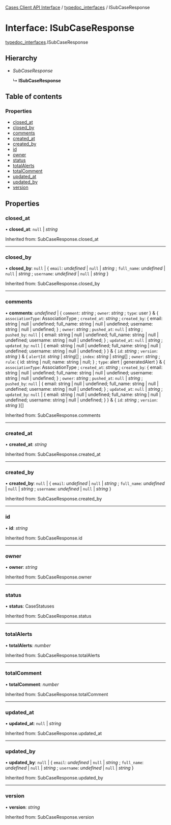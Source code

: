 [Cases Client API Interface](../server_client_api.md) / [typedoc_interfaces](../modules/typedoc_interfaces.md) / ISubCaseResponse

# Interface: ISubCaseResponse

[typedoc_interfaces](../modules/typedoc_interfaces.md).ISubCaseResponse

## Hierarchy

- *SubCaseResponse*

  ↳ **ISubCaseResponse**

## Table of contents

### Properties

- [closed\_at](typedoc_interfaces.isubcaseresponse.md#closed_at)
- [closed\_by](typedoc_interfaces.isubcaseresponse.md#closed_by)
- [comments](typedoc_interfaces.isubcaseresponse.md#comments)
- [created\_at](typedoc_interfaces.isubcaseresponse.md#created_at)
- [created\_by](typedoc_interfaces.isubcaseresponse.md#created_by)
- [id](typedoc_interfaces.isubcaseresponse.md#id)
- [owner](typedoc_interfaces.isubcaseresponse.md#owner)
- [status](typedoc_interfaces.isubcaseresponse.md#status)
- [totalAlerts](typedoc_interfaces.isubcaseresponse.md#totalalerts)
- [totalComment](typedoc_interfaces.isubcaseresponse.md#totalcomment)
- [updated\_at](typedoc_interfaces.isubcaseresponse.md#updated_at)
- [updated\_by](typedoc_interfaces.isubcaseresponse.md#updated_by)
- [version](typedoc_interfaces.isubcaseresponse.md#version)

## Properties

### closed\_at

• **closed\_at**: ``null`` \| *string*

Inherited from: SubCaseResponse.closed\_at

___

### closed\_by

• **closed\_by**: ``null`` \| { `email`: *undefined* \| ``null`` \| *string* ; `full_name`: *undefined* \| ``null`` \| *string* ; `username`: *undefined* \| ``null`` \| *string*  }

Inherited from: SubCaseResponse.closed\_by

___

### comments

• **comments**: *undefined* \| { `comment`: *string* ; `owner`: *string* ; `type`: user  } & { `associationType`: AssociationType ; `created_at`: *string* ; `created_by`: { email: string \| null \| undefined; full\_name: string \| null \| undefined; username: string \| null \| undefined; } ; `owner`: *string* ; `pushed_at`: ``null`` \| *string* ; `pushed_by`: ``null`` \| { email: string \| null \| undefined; full\_name: string \| null \| undefined; username: string \| null \| undefined; } ; `updated_at`: ``null`` \| *string* ; `updated_by`: ``null`` \| { email: string \| null \| undefined; full\_name: string \| null \| undefined; username: string \| null \| undefined; }  } & { `id`: *string* ; `version`: *string*  } & { `alertId`: *string* \| *string*[] ; `index`: *string* \| *string*[] ; `owner`: *string* ; `rule`: { id: string \| null; name: string \| null; } ; `type`: alert \| generatedAlert  } & { `associationType`: AssociationType ; `created_at`: *string* ; `created_by`: { email: string \| null \| undefined; full\_name: string \| null \| undefined; username: string \| null \| undefined; } ; `owner`: *string* ; `pushed_at`: ``null`` \| *string* ; `pushed_by`: ``null`` \| { email: string \| null \| undefined; full\_name: string \| null \| undefined; username: string \| null \| undefined; } ; `updated_at`: ``null`` \| *string* ; `updated_by`: ``null`` \| { email: string \| null \| undefined; full\_name: string \| null \| undefined; username: string \| null \| undefined; }  } & { `id`: *string* ; `version`: *string*  }[]

Inherited from: SubCaseResponse.comments

___

### created\_at

• **created\_at**: *string*

Inherited from: SubCaseResponse.created\_at

___

### created\_by

• **created\_by**: ``null`` \| { `email`: *undefined* \| ``null`` \| *string* ; `full_name`: *undefined* \| ``null`` \| *string* ; `username`: *undefined* \| ``null`` \| *string*  }

Inherited from: SubCaseResponse.created\_by

___

### id

• **id**: *string*

Inherited from: SubCaseResponse.id

___

### owner

• **owner**: *string*

Inherited from: SubCaseResponse.owner

___

### status

• **status**: CaseStatuses

Inherited from: SubCaseResponse.status

___

### totalAlerts

• **totalAlerts**: *number*

Inherited from: SubCaseResponse.totalAlerts

___

### totalComment

• **totalComment**: *number*

Inherited from: SubCaseResponse.totalComment

___

### updated\_at

• **updated\_at**: ``null`` \| *string*

Inherited from: SubCaseResponse.updated\_at

___

### updated\_by

• **updated\_by**: ``null`` \| { `email`: *undefined* \| ``null`` \| *string* ; `full_name`: *undefined* \| ``null`` \| *string* ; `username`: *undefined* \| ``null`` \| *string*  }

Inherited from: SubCaseResponse.updated\_by

___

### version

• **version**: *string*

Inherited from: SubCaseResponse.version
